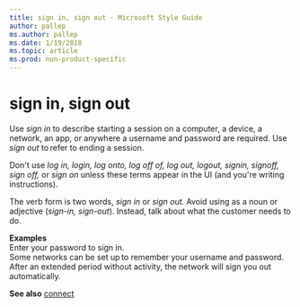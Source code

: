```yaml
---
title: sign in, sign out - Microsoft Style Guide
author: pallep
ms.author: pallep
ms.date: 1/19/2018
ms.topic: article
ms.prod: non-product-specific
---
```


# sign in, sign out

Use *sign in*
to describe starting a session on a computer, a device, a network, an
app, or anywhere a username and password are required. Use *sign out* to refer to ending a session. 

Don't use *log in, login, log onto, log off of, log out, logout, signin, signoff, sign off,* or *sign on* unless these terms appear in the UI (and you're writing instructions).

The verb form is two words, *sign in* or *sign out.* Avoid using as a noun or adjective (*sign-in, sign-out*). Instead, talk about what the customer needs to do.

**Examples**  
Enter your password to sign in.  
Some networks can be set up to remember your username and password.  
After an extended period without activity, the network will sign you out automatically.

**See also** [connect](/style-guide/a-z-word-list-term-collections/c/connect)
